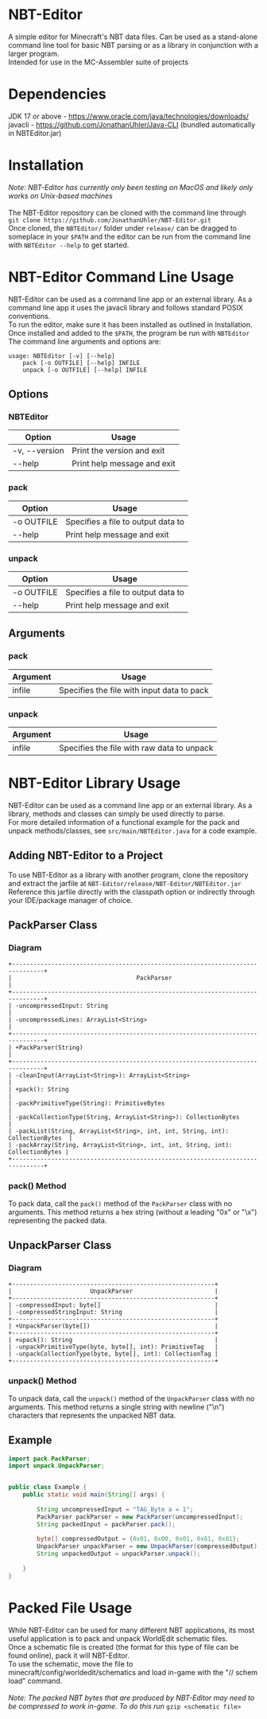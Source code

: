 # NBT-Editor
A simple editor for Minecraft's NBT data files. Can be used as a stand-alone command line tool for basic NBT parsing or as a library in conjunction with a larger program. \
Intended for use in the MC-Assembler suite of projects


# Dependencies
JDK 17 or above - https://www.oracle.com/java/technologies/downloads/ \
javacli - https://github.com/JonathanUhler/Java-CLI (bundled automatically in NBTEditor.jar)


# Installation
*Note: NBT-Editor has currently only been testing on MacOS and likely only works on Unix-based machines* \
\
The NBT-Editor repository can be cloned with the command line through ```git clone https://github.com/JonathanUhler/NBT-Editor.git``` \
Once cloned, the ```NBTEditor/``` folder under ```release/``` can be dragged to someplace in your ```$PATH``` and the editor can be run from the command line with ```NBTEditor --help``` to get started.


# NBT-Editor Command Line Usage
NBT-Editor can be used as a command line app or an external library. As a command line app it uses the javacli library and follows standard POSIX conventions. \
To run the editor, make sure it has been installed as outlined in Installation. Once installed and added to the ```$PATH```, the program be run with ```NBTEditor``` \
The command line arguments and options are:

```
usage: NBTEditor [-v] [--help]
    pack [-o OUTFILE] [--help] INFILE
    unpack [-o OUTFILE] [--help] INFILE
```

## Options
### NBTEditor
| Option        | Usage                       |
|---------------|-----------------------------|
| -v, --version | Print the version and exit  |
| --help        | Print help message and exit |

### pack
| Option     | Usage                              |
|------------|------------------------------------|
| -o OUTFILE | Specifies a file to output data to |
| --help     | Print help message and exit        |

### unpack
| Option     | Usage                              |
|------------|------------------------------------|
| -o OUTFILE | Specifies a file to output data to |
| --help     | Print help message and exit        |

## Arguments
### pack
| Argument | Usage                                      |
|----------|--------------------------------------------|
| infile   | Specifies the file with input data to pack |

### unpack
| Argument | Usage                                      |
|----------|--------------------------------------------|
| infile   | Specifies the file with raw data to unpack |

# NBT-Editor Library Usage
NBT-Editor can be used as a command line app or an external library. As a library, methods and classes can simply be used directly to parse. \
For more detailed information of a functional example for the pack and unpack methods/classes, see ```src/main/NBTEditor.java``` for a code example.

## Adding NBT-Editor to a Project
To use NBT-Editor as a library with another program, clone the repository and extract the jarfile at ```NBT-Editor/release/NBT-Editor/NBTEditor.jar``` \
Reference this jarfile directly with the classpath option or indirectly through your IDE/package manager of choice.


## PackParser Class
### Diagram
```
+-------------------------------------------------------------------------------+
|                                   PackParser                                  |
+-------------------------------------------------------------------------------+
| -uncompressedInput: String                                                    |
| -uncompressedLines: ArrayList<String>                                         |
+-------------------------------------------------------------------------------+
| +PackParser(String)                                                           |
+-------------------------------------------------------------------------------+
| -cleanInput(ArrayList<String>): ArrayList<String>                             |
| +pack(): String                                                               |
| -packPrimitiveType(String): PrimitiveBytes                                    |
| -packCollectionType(String, ArrayList<String>): CollectionBytes               |
| -packList(String, ArrayList<String>, int, int, String, int): CollectionBytes  |
| -packArray(String, ArrayList<String>, int, int, String, int): CollectionBytes |
+-------------------------------------------------------------------------------+
```

### pack() Method
To pack data, call the ```pack()``` method of the ```PackParser``` class with no arguments. This method returns a hex string (without a leading "0x" or "\x") representing the packed data.


## UnpackParser Class
### Diagram
```
+---------------------------------------------------------+
|                      UnpackParser                       |
+---------------------------------------------------------+
| -compressedInput: byte[]                                |
| -compressedStringInput: String                          |
+---------------------------------------------------------+
| +UnpackParser(byte[])                                   |
+---------------------------------------------------------+
| +upack(): String                                        |
| -unpackPrimitiveType(byte, byte[], int): PrimitiveTag   |
| -unpackCollectionType(byte, byte[], int): CollectionTag |
+---------------------------------------------------------+
```

### unpack() Method
To unpack data, call the ```unpack()``` method of the ```UnpackParser``` class with no arguments. This method returns a single string with newline ("\n") characters that represents the unpacked NBT data.


## Example
```java
import pack.PackParser;
import unpack.UnpackParser;


public class Example {
    public static void main(String[] args) {
        
        String uncompressedInput = "TAG_Byte a = 1";
        PackParser packParser = new PackParser(uncompressedInput);
        String packedInput = packParser.pack();
        
        byte[] compressedOutput = {0x01, 0x00, 0x01, 0x61, 0x01};
        UnpackParser unpackParser = new UnpackParser(compressedOutput);
        String unpackedOutput = unpackParser.unpack();
        
    }
}
```


# Packed File Usage
While NBT-Editor can be used for many different NBT applications, its most useful application is to pack and unpack WorldEdit schematic files. \
Once a schematic file is created (the format for this type of file can be found online), pack it will NBT-Editor. \
To use the schematic, move the file to minecraft/config/worldedit/schematics and load in-game with the "// schem load" command. \
\
*Note: The packed NBT bytes that are produced by NBT-Editor may need to be compressed to work in-game. To do this run* ```gzip <schematic file>```
